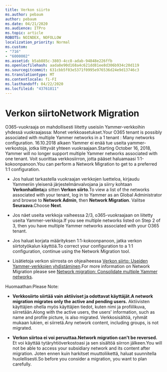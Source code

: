 ```yaml
---
title: Verkon siirto
ms.author: pebaum
author: pebaum
ms.date: 04/21/2020
ms.audience: ITPro
ms.topic: article
ROBOTS: NOINDEX, NOFOLLOW
localization_priority: Normal
ms.custom:
- "716"
- "6000002"
ms.assetid: b5ab885c-3803-4cc8-adab-94848e226ffb
ms.openlocfilehash: aada8e90d168a4c621dd81ee8d306b934c20d119
ms.sourcegitcommit: 631cbb5f03e5371f0995e976536d24e9d13746c3
ms.translationtype: MT
ms.contentlocale: fi-FI
ms.lasthandoff: 04/22/2020
ms.locfileid: "43761811"
---
```

# <a name="network-migration"></a><span data-ttu-id="5ca6b-102">Verkon siirto</span><span class="sxs-lookup"><span data-stu-id="5ca6b-102">Network Migration</span></span>

<span data-ttu-id="5ca6b-103">O365-vuokraaja on mahdollisesti liitetty useisiin Yammer-verkkoihin yhdessä vuokraajassa: Monet verkkoasetukset.</span><span class="sxs-lookup"><span data-stu-id="5ca6b-103">Your O365 tenant is possibly associated with multiple Yammer networks in a 1 tenant : Many networks configuration.</span></span> <span data-ttu-id="5ca6b-104">16.10.2018 alkaen Yammer ei enää tue useita yammer-verkostoja, jotka liittyvät yhteen vuokraajaan.</span><span class="sxs-lookup"><span data-stu-id="5ca6b-104">Starting October 16, 2018, Yammer will no longer support multiple Yammer networks associated with one tenant.</span></span> <span data-ttu-id="5ca6b-105">Voit suorittaa verkkosiirron, jotta pääset haluamaasi 1:1-kokoonpanoon.</span><span class="sxs-lookup"><span data-stu-id="5ca6b-105">You can perform a Network Migration to get to a preferred 1:1 configuration.</span></span>
  
- <span data-ttu-id="5ca6b-106">Jos haluat tarkastella vuokraajan verkkojen luetteloa, kirjaudu Yammeriin yleisenä järjestelmänvalvojana ja siirry kohtaan **Verkonhallinta**ja sitten **Verkon siirto**.</span><span class="sxs-lookup"><span data-stu-id="5ca6b-106">To view a list of the networks associated with your tenant, log in to Yammer as an Global Administrator and browse to **Network Admin**, then **Network Migration**.</span></span> <span data-ttu-id="5ca6b-107">Valitse **Seuraava**.</span><span class="sxs-lookup"><span data-stu-id="5ca6b-107">Choose **Next**.</span></span>

- <span data-ttu-id="5ca6b-108">Jos näet useita verkkoja vaiheessa 2/3, o365-vuokraajaan on liitetty useita Yammer-verkkoja.</span><span class="sxs-lookup"><span data-stu-id="5ca6b-108">If you see multiple networks listed on Step 2 of 3, then you have multiple Yammer networks associated with your O365 tenant.</span></span>

- <span data-ttu-id="5ca6b-109">Jos haluat korjata määrityksen 1:1-kokoonpanoon, jatka verkon siirtotyökalun käyttöä.</span><span class="sxs-lookup"><span data-stu-id="5ca6b-109">To correct your configuration to a 1:1 configuration, continue using the Network Migration tool.</span></span>

- <span data-ttu-id="5ca6b-110">Lisätietoja verkon siirrosta on ohjeaiheessa [Verkon siirto: Useiden Yammer-verkkojen yhdistäminen](https://docs.microsoft.com/yammer/configure-your-yammer-network/consolidate-multiple-yammer-networks).</span><span class="sxs-lookup"><span data-stu-id="5ca6b-110">For more information on Network Migration please see [Network migration: Consolidate multiple Yammer networks](https://docs.microsoft.com/yammer/configure-your-yammer-network/consolidate-multiple-yammer-networks).</span></span>

<span data-ttu-id="5ca6b-111">Huomaathan:</span><span class="sxs-lookup"><span data-stu-id="5ca6b-111">Please Note:</span></span>
  
- <span data-ttu-id="5ca6b-112">**Verkkosiirto siirtää vain aktiiviset ja odottavat käyttäjät.**</span><span class="sxs-lookup"><span data-stu-id="5ca6b-112">**A network migration migrates only the active and pending users.**</span></span> <span data-ttu-id="5ca6b-113">Aktiivisten käyttäjien ohella myös käyttäjien tiedot, kuten nimi ja profiilikuva, siirretään.</span><span class="sxs-lookup"><span data-stu-id="5ca6b-113">Along with the active users, the users' information, such as name and profile picture, is also migrated.</span></span> <span data-ttu-id="5ca6b-114">Verkkosisältöä, ryhmät mukaan lukien, ei siirretä.</span><span class="sxs-lookup"><span data-stu-id="5ca6b-114">Any network content, including groups, is not migrated.</span></span>

- <span data-ttu-id="5ca6b-115">**Verkon siirtoa ei voi peruuttaa.**</span><span class="sxs-lookup"><span data-stu-id="5ca6b-115">**Network migration can't be reversed.**</span></span> <span data-ttu-id="5ca6b-116">Et voi käyttää tytäryhtiöverkostoasi ja sen sisältöä siirron jälkeen.</span><span class="sxs-lookup"><span data-stu-id="5ca6b-116">You will not be able to access your subsidiary network and its content after migration.</span></span> <span data-ttu-id="5ca6b-117">Joten ennen kuin harkitset muuttoliikettä, haluat suunnitella huolellisesti.</span><span class="sxs-lookup"><span data-stu-id="5ca6b-117">So before you consider a migration, you want to plan carefully.</span></span>
